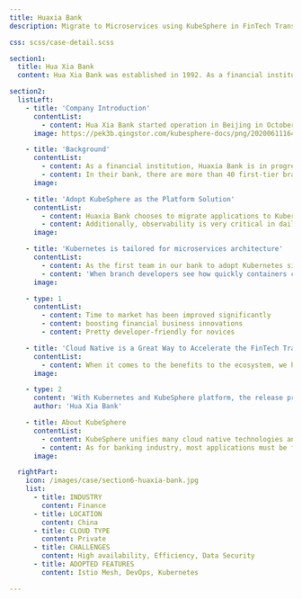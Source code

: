 ```yaml
---
title: Huaxia Bank
description: Migrate to Microservices using KubeSphere in FinTech Transformation

css: scss/case-detail.scss

section1:
  title: Hua Xia Bank
  content: Hua Xia Bank was established in 1992. As a financial institution, Huaxia Bank is in progress of FinTech transformation in order to provide technology leading financial services to customers.

section2:
  listLeft:
    - title: 'Company Introduction'
      contentList:
        - content: Hua Xia Bank started operation in Beijing in October 1992 when China ushered in the program of opening up and reform led by Chief Architect Deng Xiaoping. The Bank became a nationwide joint stock commercial bank after restructuring in March, 1995. In September, 2003, Hua Xia Bank went public as the fifth of Chinese banks listed on the Shanghai Stock Exchange (Stock Ticker:600015).
      image: https://pek3b.qingstor.com/kubesphere-docs/png/20200611164953.png

    - title: 'Background'
      contentList:
        - content: As a financial institution, Huaxia Bank is in progress of FinTech transformation in order to provide technology leading financial services to customers.
        - content: In their bank, there are more than 40 first-tier branches nationwide. Each branch has their local banking businesses with many requirements required to be delivered fast. Besides, there are many applications like fund supervision, ETC, payment systems in each branch written in different languages such as C/C++, Java, Python, etc, using traditional monolithic architecture, and deployed on VMs. Moreover, they have a large custom snowflake ecosystem in their development, where each tool needs its own configuration and deployment.
      image:

    - title: 'Adopt KubeSphere as the Platform Solution'
      contentList:
        - content: Huaxia Bank chooses to migrate applications to Kubernetes. we introduces KubeSphere to enhance the Kubernetes platform abilities. With the unified portal to connect DevOps, microservices management and Kubernetes platform in KubeSphere, it help us more easier to adopt cloud native stack. KubeSphere is pretty developer-friendly for novices. With using Istio service mesh, we can easily implement the grayscale release. KubeSphere brings the simplified DevOps workflows to us, and the built-in roles are designed for developers and operators.
        - content: Additionally, observability is very critical in daily development and operations. KubeSphere provides centralized log search and monitoring features, which helps us to locate the issues and bottlenecks between different microservices.
      image:

    - title: 'Kubernetes is tailored for microservices architecture'
      contentList:
        - content: As the first team in our bank to adopt Kubernetes since 2019, we are committed to leading FinTech transformation to make technologies boosting financial business innovations. Fortunately, several experimental projects prove that Kubernetes is tailored for microservices architecture, and Kubernetes is a great time-saver for multiple branches in our bank.
        - content: 'When branch developers see how quickly containers could be spun up compared to the VMs process, all branches try to run their applications in containers and ship them in Kubernetes. With Kubernetes and KubeSphere platform, the release process goes from several hours to several minutes, and time to market has also been improved significantly.'
      image:

    - type: 1
      contentList:
        - content: Time to market has been improved significantly
        - content: boosting financial business innovations
        - content: Pretty developer-friendly for novices

    - title: 'Cloud Native is a Great Way to Accelerate the FinTech Transformation'
      contentList:
        - content: When it comes to the benefits to the ecosystem, we have demonstrated cloud native is great way to accelerate the FinTech transformation. We, as a pioneer in our bank, give some best practices to other projects. Today, developers can quickly deploy, ship code and release their applications written in different languages and frameworks smoothly. Kubernetes provides the tools all we need in the cloud native ecosystem in a consistent way.  
      image:

    - type: 2
      content: 'With Kubernetes and KubeSphere platform, the release process goes from several hours to several minutes, and time to market has also been improved significantly.'
      author: 'Hua Xia Bank'

    - title: About KubeSphere
      contentList:
        - content: KubeSphere unifies many cloud native technologies and tools, including Docker, Istio mesh, DevOps, monitoring, logging, etc. We have demonstrated a best practice of using Kubernetes and KubeSphere with multiple branches in our bank.
        - content: As for banking industry, most applications must be fault tolerant, highly available and reliable, we demonstrated that even running these applications on Kubernetes can achieve these stringent requirements simultaneously. We hope our user case study will help to promote the wide adoption of Kubernetes in the banking industry.
      image:

  rightPart:
    icon: /images/case/section6-huaxia-bank.jpg
    list:
      - title: INDUSTRY
        content: Finance
      - title: LOCATION
        content: China
      - title: CLOUD TYPE
        content: Private
      - title: CHALLENGES
        content: High availability, Efficiency, Data Security
      - title: ADOPTED FEATURES
        content: Istio Mesh, DevOps, Kubernetes

---
```

